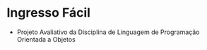 # Ingresso Fácil
- Projeto Avaliativo da Disciplina de Linguagem de Programação Orientada a Objetos

